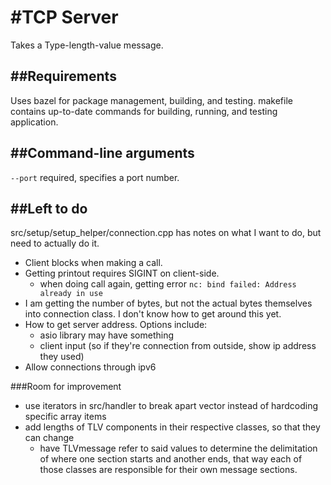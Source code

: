 #TCP Server
==========

Takes a Type-length-value message.

##Requirements
------------
Uses bazel for package management, building, and testing. makefile contains up-to-date commands for building, running, and testing application.

##Command-line arguments
---
`--port` required, specifies a port number.

##Left to do
---
src/setup/setup_helper/connection.cpp has notes on what I want to do, but need to actually do it.

* Client blocks when making a call.
* Getting printout requires SIGINT on client-side.
    * when doing call again, getting error `nc: bind failed: Address already in use`
* I am getting the number of bytes, but not the actual bytes themselves into connection class. I don't know how to get around this yet.
* How to get server address. Options include:
    * asio library may have something
    * client input (so if they're connection from outside, show ip address they used)
* Allow connections through ipv6

###Room for improvement
* use iterators in src/handler to break apart vector<char> instead of hardcoding specific array items
* add lengths of TLV components in their respective classes, so that they can change
    * have TLVmessage refer to said values to determine the delimitation of where one section starts and another ends, that way each of those classes are responsible for their own message sections.